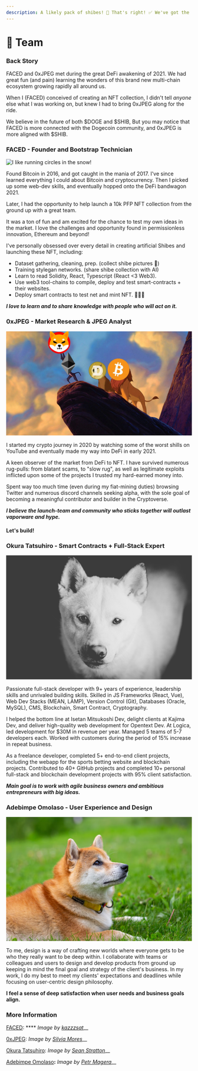 ```yaml
---
description: A likely pack of shibes! 🐾 That's right! ✅ We've got the stuff! 💪🏼
---
```


# 👥 Team

### Back Story &#x20;

FACED and 0xJPEG met during the great DeFi awakening of 2021. We had great fun (and pain) learning the wonders of this brand new multi-chain ecosystem growing rapidly all around us.

When I (FACED) conceived of creating an NFT collection, I didn't tell _anyone_ else what I was working on, but knew I had to bring 0xJPEG along for the ride.

We believe in the future of both $DOGE and $SHIB, But you may notice that FACED is more connected with the Dogecoin community, and 0xJPEG is more aligned with $SHIB.

### FACED - Founder and Bootstrap Technician

![I like running circles in the snow!](../.gitbook/assets/shiba-inu-3087207\_1280.jpg)

Found Bitcoin in 2016, and got caught in the mania of 2017. I've since learned everything I could about Bitcoin and cryptocurrency. Then I picked up some web-dev skills, and eventually hopped onto the DeFi bandwagon 2021.&#x20;

Later, I had the opportunity to help launch a 10k PFP NFT collection from the ground up with a great team.&#x20;

It was a ton of fun and am excited for the chance to test my own ideas in the market. I love the challenges and opportunity found in permissionless innovation, Ethereum and beyond!

I've personally obsessed over every detail in creating artificial Shibes and launching these NFT, including:

* Dataset gathering, cleaning, prep. (collect shibe pictures 🥰)
* Training stylegan networks. (share shibe collection with AI)
* Learn to read Solidity, React, Typescript (React <3 Web3).
* Use web3 tool-chains to compile, deploy and test smart-contracts + their websites.
* Deploy smart contracts to test net and mint NFT. 🚀🚀🚀

_**I love to learn and to share knowledge with people who will act on it.**_&#x20;

### 0xJPEG - Market Research & JPEG Analyst

![I sniffed something!](<../.gitbook/assets/image (1).png>)

I started my crypto journey in 2020 by watching some of the worst shills on YouTube and eventually made my way into DeFi in early 2021.

A keen observer of the market from DeFi to NFT. I have survived numerous rug-pulls: from blatant scams, to "slow rug", as well as legitimate exploits inflicted upon some of the projects I trusted my hard-earned money into.&#x20;

Spent way too much time (even during my fiat-mining duties) browsing Twitter and numerous discord channels seeking alpha, with the sole goal of becoming a meaningful contributor and builder in the Cryptoverse.

_**I believe the launch-team and community who sticks together will outlast vaporware and hype.**_&#x20;

#### **Let's build!**

### Okura Tatsuhiro - Smart Contracts + Full-Stack Expert

![Did someone mention a walk?](../.gitbook/assets/sean-stratton-IMr1gzYD8tE-unsplash.jpg)

Passionate full-stack developer with 9+ years of experience, leadership skills and unrivaled building skills. Skilled in JS Frameworks (React, Vue), Web Dev Stacks (MEAN, LAMP), Version Control (Git), Databases (Oracle, MySQL), CMS, Blockchain, Smart Contract, Cryptography.&#x20;

I helped the bottom line at Isetan Mitsukoshi Dev, delight clients at Kajima Dev, and deliver high-quality web development for Opentext Dev. At Logica, led development for $30M in revenue per year. Managed 5 teams of 5-7 developers each. Worked with customers during the period of 15% increase in repeat business.

As a freelance developer, completed 5+ end-to-end client projects, including the webapp for the sports betting website and blockchain projects. Contributed to 40+ GitHub projects and completed 10+ personal full-stack and blockchain development projects with 95% client satisfaction.&#x20;

_**Main goal is to work with agile business owners and ambitious entrepreneurs with big ideas.**_

### Adebimpe Omolaso **- User Experience and Design**

![Is that a treat for me?](<../.gitbook/assets/image (6).png>)

To me, design is a way of crafting new worlds where everyone gets to be who they really want to be deep within. I collaborate with teams or colleagues and users to design and develop products from ground up keeping in mind the final goal and strategy of the client's business. In my work, I do my best to meet my clients' expectations and deadlines while focusing on user-centric design philosophy.

**I feel a sense of deep satisfaction when user needs and business goals align.**&#x20;

### More Information

[FACED](https://github.com/ShibeFaceSkrill/ShibeFaceSkrill): **** _Image by_ [_kazzzsat_](https://pixabay.com/users/kazzzsat-7677733/)__

[0xJPEG](https://twitter.com/0x\_JPEGs): _Image by_ [_Silvia Mores_](https://www.silviamores.com)__

[Okura Tatsuhiro](https://github.com/TopTecShare/): _Image by_ [_Sean Stratton_](https://unsplash.com/@seanstratton)__

[Adebimpe Omolaso](https://www.adebimpeomolaso.com)**:** _Image by_ [_Petr Magera_](https://unsplash.com/@mpetrucho)__
